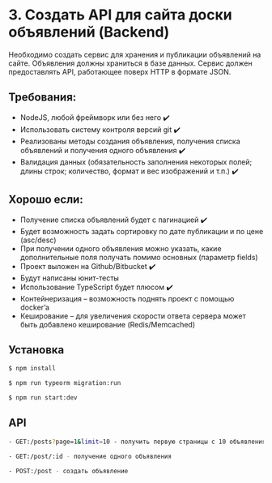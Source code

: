 # 3. Создать API для сайта доски объявлений (Backend)
Необходимо создать сервис для хранения и публикации объявлений на сайте. Объявления должны храниться в базе данных. Сервис должен предоставлять API, работающее поверх HTTP в формате JSON.
## Требования:
- NodeJS, любой фреймворк или без него :heavy_check_mark:
- Использовать систему контроля версий git :heavy_check_mark:
- Реализованы методы создания объявления, получения списка объявлений и получения одного объявления :heavy_check_mark:
- Валидация данных (обязательность заполнения некоторых полей; длины строк; количество, формат и вес изображений и т.п.) :heavy_check_mark:
## Хорошо если:
- Получение списка объявлений будет с пагинацией :heavy_check_mark:
- Будет возможность задать сортировку по дате публикации и по цене (asc/desc)
- При получении одного объявления можно указать, какие дополнительные поля получать помимо основных (параметр fields)
- Проект выложен на Github/Bitbucket :heavy_check_mark: 
- Будут написаны юнит-тесты
- Использование TypeScript будет плюсом :heavy_check_mark:
- Контейнеризация – возможность поднять проект с помощью docker’a
- Кеширование – для увеличения скорости ответа сервера может быть добавлено кеширование (Redis/Memcached)
## Установка
```bash
$ npm install

$ npm run typeorm migration:run

$ npm run start:dev
```
## API
```bash
- GET:/posts?page=1&limit=10 - получить первую страницы с 10 объявлениями

- GET:/post/:id - получение одного объявления

- POST:/post - создать объявление
```